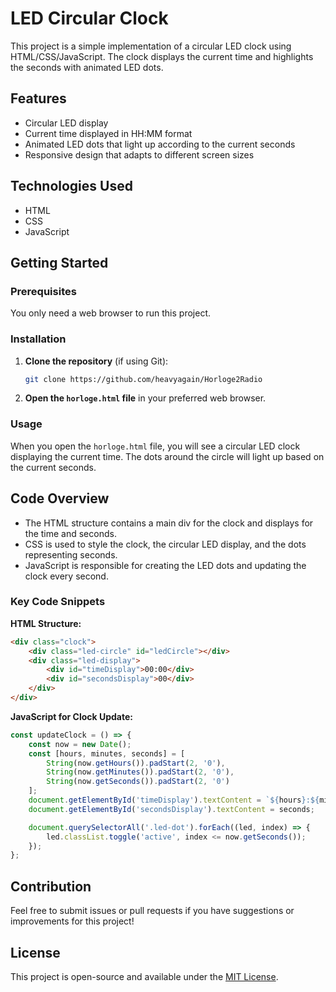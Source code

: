# LED Circular Clock

This project is a simple implementation of a circular LED clock using HTML/CSS/JavaScript. The clock displays the current time and highlights the seconds with animated LED dots.

## Features

- Circular LED display
- Current time displayed in HH:MM format
- Animated LED dots that light up according to the current seconds
- Responsive design that adapts to different screen sizes

## Technologies Used

- HTML
- CSS
- JavaScript

## Getting Started

### Prerequisites

You only need a web browser to run this project.

### Installation

1. **Clone the repository** (if using Git):
   ```bash
   git clone https://github.com/heavyagain/Horloge2Radio
   ```

2. **Open the `horloge.html` file** in your preferred web browser.

### Usage

When you open the `horloge.html` file, you will see a circular LED clock displaying the current time. The dots around the circle will light up based on the current seconds.

## Code Overview

- The HTML structure contains a main div for the clock and displays for the time and seconds.
- CSS is used to style the clock, the circular LED display, and the dots representing seconds.
- JavaScript is responsible for creating the LED dots and updating the clock every second.

### Key Code Snippets

**HTML Structure:**
```html
<div class="clock">
    <div class="led-circle" id="ledCircle"></div>
    <div class="led-display">
        <div id="timeDisplay">00:00</div>
        <div id="secondsDisplay">00</div>
    </div>
</div>
```

**JavaScript for Clock Update:**
```javascript
const updateClock = () => {
    const now = new Date();
    const [hours, minutes, seconds] = [
        String(now.getHours()).padStart(2, '0'),
        String(now.getMinutes()).padStart(2, '0'),
        String(now.getSeconds()).padStart(2, '0')
    ];
    document.getElementById('timeDisplay').textContent = `${hours}:${minutes}`;
    document.getElementById('secondsDisplay').textContent = seconds;

    document.querySelectorAll('.led-dot').forEach((led, index) => {
        led.classList.toggle('active', index <= now.getSeconds());
    });
};
```

## Contribution

Feel free to submit issues or pull requests if you have suggestions or improvements for this project!

## License

This project is open-source and available under the [MIT License](LICENSE).
